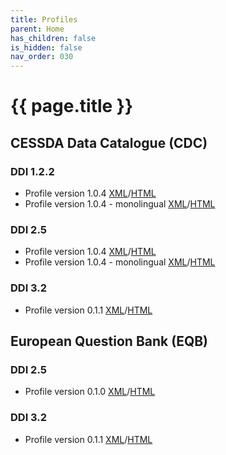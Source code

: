 ```yaml
---
title: Profiles
parent: Home
has_children: false
is_hidden: false
nav_order: 030
---
```


# {{ page.title }}

## CESSDA Data Catalogue (CDC)

### DDI 1.2.2

- Profile version 1.0.4 [XML](/profiles/cdc/ddi-1.2.2/1.0.4/profile.xml)/[HTML](/cdc/ddi-1.2.2/1.0.4/profile.html)
- Profile version 1.0.4 - monolingual [XML](https://cmv.cessda.eu/profiles/cdc/ddi-1.2.2/1.0.4/profile-mono.xml)/[HTML](https://cmv.cessda.eu/profiles/cdc/ddi-1.2.2/1.0.4/profile-mono.html)

### DDI 2.5

- Profile version 1.0.4 [XML](https://cmv.cessda.eu/profiles/cdc/ddi-2.5/1.0.4/profile.xml)/[HTML](https://cmv.cessda.eu/profiles/cdc/ddi-2.5/1.0.4/profile.html)
- Profile version 1.0.4 - monolingual [XML](https://cmv.cessda.eu/profiles/cdc/ddi-2.5/1.0.4/profile-mono.xml)/[HTML](https://cmv.cessda.eu/profiles/cdc/ddi-2.5/1.0.4/profile-mono.html)

### DDI 3.2

- Profile version 0.1.1 [XML](/profiles/cdc/ddi-3.2/0.1.1/profile.xml)/[HTML](/profiles/cdc/ddi-3.2/0.1.1/profile.html)

## European Question Bank (EQB)

### DDI 2.5

- Profile version 0.1.0 [XML](/profiles/eqb/ddi-2.5/0.1.0/profile.xml)/[HTML](/profiles/eqb/ddi-2.5/0.1.0/profile.xml)

### DDI 3.2

- Profile version 0.1.1 [XML](/profiles/eqb/ddi-3.2/0.1.1/profile.xml)/[HTML](/profiles/eqb/ddi-3.2/0.1.1/profile.html)
